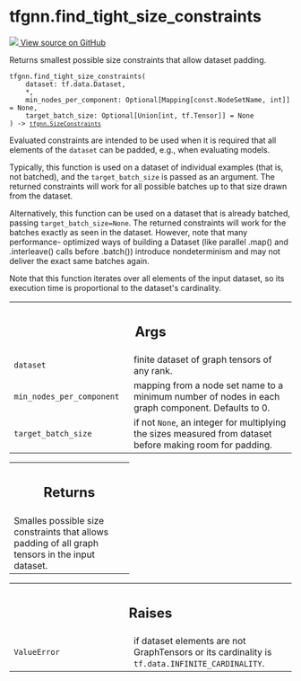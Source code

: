 # tfgnn.find_tight_size_constraints

<!-- Insert buttons and diff -->

<a target="_blank" href="https://github.com/tensorflow/gnn/tree/master/tensorflow_gnn/graph/batching_utils.py#L190-L254">
<img src="https://www.tensorflow.org/images/GitHub-Mark-32px.png" /> View source
on GitHub </a>

Returns smallest possible size constraints that allow dataset padding.

<pre class="devsite-click-to-copy prettyprint lang-py tfo-signature-link">
<code>tfgnn.find_tight_size_constraints(
    dataset: tf.data.Dataset,
    *,
    min_nodes_per_component: Optional[Mapping[const.NodeSetName, int]] = None,
    target_batch_size: Optional[Union[int, tf.Tensor]] = None
) -> <a href="../tfgnn/SizeConstraints.md"><code>tfgnn.SizeConstraints</code></a>
</code></pre>



<!-- Placeholder for "Used in" -->

Evaluated constraints are intended to be used when it is required that all
elements of the `dataset` can be padded, e.g., when evaluating models.

Typically, this function is used on a dataset of individual examples (that is,
not batched), and the `target_batch_size` is passed as an argument. The
returned constraints will work for all possible batches up to that size drawn
from the dataset.

Alternatively, this function can be used on a dataset that is already batched,
passing `target_batch_size=None`. The returned constraints will work for the
batches exactly as seen in the dataset. However, note that many performance-
optimized ways of building a Dataset (like parallel .map() and .interleave()
calls before .batch()) introduce nondeterminism and may not deliver the exact
same batches again.

Note that this function iterates over all elements of the input dataset, so
its execution time is proportional to the dataset's cardinality.

<!-- Tabular view -->
 <table class="responsive fixed orange">
<colgroup><col width="214px"><col></colgroup>
<tr><th colspan="2"><h2 class="add-link">Args</h2></th></tr>

<tr>
<td>
<code>dataset</code><a id="dataset"></a>
</td>
<td>
finite dataset of graph tensors of any rank.
</td>
</tr><tr>
<td>
<code>min_nodes_per_component</code><a id="min_nodes_per_component"></a>
</td>
<td>
mapping from a node set name to a minimum number of
nodes in each graph component. Defaults to 0.
</td>
</tr><tr>
<td>
<code>target_batch_size</code><a id="target_batch_size"></a>
</td>
<td>
if not <code>None</code>, an integer for multiplying the sizes
measured from dataset before making room for padding.
</td>
</tr>
</table>

<!-- Tabular view -->
 <table class="responsive fixed orange">
<colgroup><col width="214px"><col></colgroup>
<tr><th colspan="2"><h2 class="add-link">Returns</h2></th></tr>
<tr class="alt">
<td colspan="2">
Smalles possible size constraints that allows padding of all graph tensors
in the input dataset.
</td>
</tr>

</table>



<!-- Tabular view -->
 <table class="responsive fixed orange">
<colgroup><col width="214px"><col></colgroup>
<tr><th colspan="2"><h2 class="add-link">Raises</h2></th></tr>

<tr>
<td>
<code>ValueError</code><a id="ValueError"></a>
</td>
<td>
if dataset elements are not GraphTensors or its cardinality
is <code>tf.data.INFINITE_CARDINALITY</code>.
</td>
</tr>
</table>
